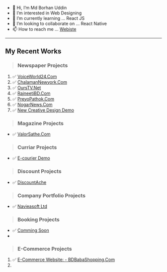 - 👋 Hi, I’m Md Borhan Uddin
- 👀 I’m interested in Web Designing
- 🌱 I’m currently learning ... React JS
- 💞️ I’m looking to collaborate on ... React Native
- 📫 How to reach me ... [Webiste](https://www.mdborhanuddin.com)

---
My Recent Works
---
> ### Newspaper Projects

1. ✅ [VoiceWorld24.Com](https://www.voiceworld24.com)
2. ✅ [ChalamanNewyork.Com](https://www.chalamannewyork.com)
3. ✅ [OursTV.Net](https://www.ourstv.net)
4. ✅ [RajneetiBD.Com](https://www.rajneetibd.com)
5. ✅ [PreyoPathok.Com](https://preyopathok.com/)
6. ✅ [NogarNews.Com](https://nagornews.com/)
7. ✅ [New Creative Design Demo](https://news.mdborhanuddin.com/)

> ### Magazine Projects
* ✅ [ValorSathe.Com](https://valorsathe.com/)


> ### Curriar Projects
* ✅ [E-courier Demo](https://courier.mdborhanuddin.com/)

> ### Discount Projects
* ✅ [DiscountAche](https://discountache.com/)

> ### Company Portfolio Projects
* ✅ [Navieasoft Ltd](https://navieasoft.com/)

> ### Booking Projects
* ✅ [Comming Soon](#)
* 
> ### E-Commerce Projects

1. ✅ [E-Commerce Website: - BDBabaShopping.Com](https://bdbabashopping.com)
2. 

<!---
borhan365/borhan365 is a ✨ special ✨ repository because its `README.md` (this file) appears on your GitHub profile.
You can click the Preview link to take a look at your changes.
--->
